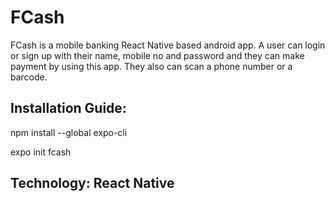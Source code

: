 # FCash
FCash is a mobile banking React Native based android app. A user can login or sign up with their name, mobile no and password and they can make payment by using this app. They also can scan a phone number or a barcode.

## Installation Guide:
npm install --global expo-cli

expo init fcash

## Technology: React Native

